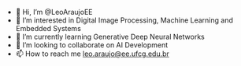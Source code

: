- 👋 Hi, I’m @LeoAraujoEE
- 👀 I’m interested in Digital Image Processing, Machine Learning and Embedded Systems
- 🌱 I’m currently learning Generative Deep Neural Networks
- 💞️ I’m looking to collaborate on AI Development
- 📫 How to reach me leo.araujo@ee.ufcg.edu.br

<!---
LeoAraujoEE/LeoAraujoEE is a ✨ special ✨ repository because its `README.md` (this file) appears on your GitHub profile.
You can click the Preview link to take a look at your changes.
--->
